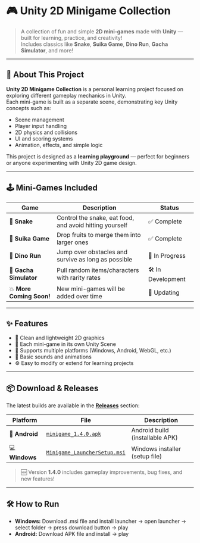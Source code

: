# 🎮 Unity 2D Minigame Collection

> A collection of fun and simple **2D mini-games** made with **Unity** — built for learning, practice, and creativity!  
> Includes classics like **Snake**, **Suika Game**, **Dino Run**, **Gacha Simulator**, and more!

---


## 🧠 About This Project

**Unity 2D Minigame Collection** is a personal learning project focused on exploring different gameplay mechanics in Unity.  
Each mini-game is built as a separate scene, demonstrating key Unity concepts such as:

- Scene management  
- Player input handling  
- 2D physics and collisions  
- UI and scoring systems  
- Animation, effects, and simple logic  

This project is designed as a **learning playground** — perfect for beginners or anyone experimenting with Unity 2D game design.

---

## 🕹️ Mini-Games Included

| Game | Description | Status |
|------|--------------|--------|
| 🐍 **Snake** | Control the snake, eat food, and avoid hitting yourself | ✅ Complete |
| 🍎 **Suika Game** | Drop fruits to merge them into larger ones | ✅ Complete |
| 🦖 **Dino Run** | Jump over obstacles and survive as long as possible | 🧩 In Progress |
| 🎰 **Gacha Simulator** | Pull random items/characters with rarity rates | 🛠️ In Development |
| 💥 **More Coming Soon!** | New mini-games will be added over time | 🔄 Updating |

---

## ✨ Features

- 🎨 Clean and lightweight 2D graphics  
- 🧩 Each mini-game in its own Unity Scene  
- 📱 Supports multiple platforms (Windows, Android, WebGL, etc.)  
- 🎵 Basic sounds and animations  
- ⚙️ Easy to modify or extend for learning projects  

---

## 📦 Download & Releases

The latest builds are available in the **[Releases](https://github.com/dat514/Minigame/releases)** section:

| Platform | File | Description |
|-----------|------|-------------|
| 📱 **Android** | [`minigame_1.4.0.apk`](https://github.com/dat514/Minigame/releases) | Android build (installable APK) |
| 💻 **Windows** | [`Minigame_LauncherSetup.msi`](https://github.com/dat514/Minigame/releases) | Windows installer (setup file) |

> 🆕 Version **1.4.0** includes gameplay improvements, bug fixes, and new features!

---

## 🛠️ How to Run 
 
- **Windows:** Download .msi file and install launcher -> open launcher -> select folder -> press download button -> play
- **Android:** Download APK file and install -> play
     



